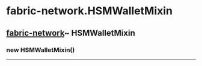 # fabric-network.HSMWalletMixin

## [fabric-network](https://hyperledger.github.io/fabric-sdk-node/release-1.4/module-fabric-network.html)~ HSMWalletMixin

### new HSMWalletMixin()

---
